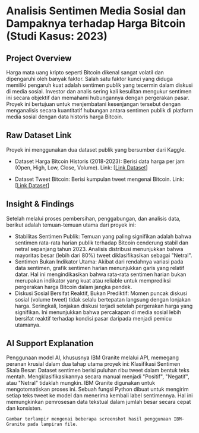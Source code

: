 # Analisis Sentimen Media Sosial dan Dampaknya terhadap Harga Bitcoin (Studi Kasus: 2023)

## Project Overview
Harga mata uang kripto seperti Bitcoin dikenal sangat volatil dan dipengaruhi oleh banyak faktor. Salah satu faktor kunci yang diduga memiliki pengaruh kuat adalah sentimen publik yang tecermin dalam diskusi di media sosial. Investor dan analis sering kali kesulitan mengukur sentimen ini secara objektif dan memahami hubungannya dengan pergerakan pasar. Proyek ini bertujuan untuk menjembatani kesenjangan tersebut dengan menganalisis secara kuantitatif hubungan antara sentimen publik di platform media sosial dengan data historis harga Bitcoin.

## Raw Dataset Link
Proyek ini menggunakan dua dataset publik yang bersumber dari Kaggle.
- Dataset Harga Bitcoin Historis (2018-2023): Berisi data harga per jam (Open, High, Low, Close, Volume).
  Link: [[Link Dataset](https://www.kaggle.com/datasets/novandraanugrah/bitcoin-historical-datasets-2018-2024)]
    
- Dataset Tweet Bitcoin: Berisi kumpulan tweet mengenai Bitcoin.
  Link: [[Link Dataset](https://www.kaggle.com/datasets/kaushiksuresh147/bitcoin-tweets/data)]

## Insight & Findings
Setelah melalui proses pembersihan, penggabungan, dan analisis data, berikut adalah temuan-temuan utama dari proyek ini:
- Stabilitas Sentimen Publik: Temuan yang paling signifikan adalah bahwa sentimen rata-rata harian publik terhadap Bitcoin cenderung stabil dan netral sepanjang tahun 2023. Analisis distribusi menunjukkan bahwa mayoritas besar (lebih dari 80%) tweet diklasifikasikan sebagai "Netral".
- Sentimen Bukan Indikator Utama: Akibat dari rendahnya variasi pada data sentimen, grafik sentimen harian menunjukkan garis yang relatif datar. Hal ini mengindikasikan bahwa rata-rata sentimen harian bukan merupakan indikator yang kuat atau reliable untuk memprediksi pergerakan harga Bitcoin dalam jangka pendek.
- Diskusi Sosial Bersifat Reaktif, Bukan Prediktif: Momen puncak diskusi sosial (volume tweet) tidak selalu bertepatan langsung dengan lonjakan harga. Seringkali, lonjakan diskusi terjadi setelah pergerakan harga yang signifikan. Ini menunjukkan bahwa percakapan di media sosial lebih bersifat reaktif terhadap kondisi pasar daripada menjadi pemicu utamanya.

## AI Support Explanation
Penggunaan model AI, khususnya IBM Granite melalui API, memegang peranan krusial dalam dua tahap utama proyek ini:
    Klasifikasi Sentimen Skala Besar: Dataset sentimen berisi puluhan ribu tweet dalam bentuk teks mentah. Mengklasifikasikannya secara manual menjadi "Positif", "Negatif", atau "Netral" tidaklah mungkin. IBM Granite digunakan untuk mengotomatiskan proses ini. Sebuah fungsi Python dibuat untuk mengirim setiap teks tweet ke model dan menerima kembali label sentimennya. Hal ini memungkinkan pemrosesan data tekstual dalam jumlah besar secara cepat dan konsisten.
    
    Gambar terlampir mengenai beberapa screenshot hasil penggunaan IBM-Granite pada lampiran file.
